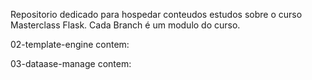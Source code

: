 Repositorio dedicado para hospedar conteudos estudos sobre o curso Masterclass Flask. Cada Branch é um modulo do curso.

02-template-engine contem:


03-dataase-manage contem:


